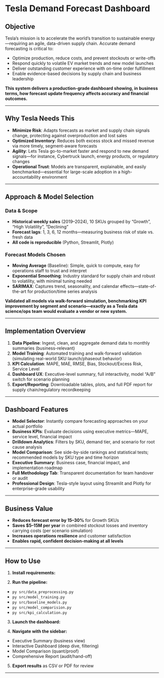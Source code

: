 # Tesla Demand Forecast Dashboard

## Objective

Tesla’s mission is to accelerate the world’s transition to sustainable energy—requiring an agile, data-driven supply chain. Accurate demand forecasting is critical to:

- Optimize production, reduce costs, and prevent stockouts or write-offs
- Respond quickly to volatile EV market trends and new model launches
- Deliver outstanding customer experience with on-time order fulfillment
- Enable evidence-based decisions by supply chain and business leadership

**This system delivers a production-grade dashboard showing, in business terms, how forecast update frequency affects accuracy and financial outcomes.**

---

## Why Tesla Needs This

- **Minimize Risk**: Adapts forecasts as market and supply chain signals change, protecting against overproduction and lost sales
- **Optimized Inventory**: Reduces both excess stock and missed revenue via more timely, segment-aware forecasts
- **Agility**: Lets Tesla go-to-market faster and respond to new demand signals—for instance, Cybertruck launch, energy products, or regulatory changes
- **Operational Trust**: Models are transparent, explainable, and easily benchmarked—essential for large-scale adoption in a high-accountability environment

---

## Approach & Model Selection

### Data & Scope

- **Historical weekly sales** (2019–2024), 10 SKUs grouped by “Growth”, “High Volatility”, “Declining”
- **Forecast lags**: 1, 3, 6, 12 months—measuring business risk of stale vs. fresh data
- **All code is reproducible** (Python, Streamlit, Plotly)

### Forecast Models Chosen

- **Moving Average** (Baseline): Simple, quick to compute, easy for operations staff to trust and interpret
- **Exponential Smoothing**: Industry standard for supply chain and robust to volatility, with minimal tuning needed
- **SARIMAX**: Captures trend, seasonality, and calendar effects—state-of-the-art for production/time series analysis

**Validated all models via walk-forward simulation, benchmarking KPI improvement by segment and scenario—exactly as a Tesla data science/ops team would evaluate a vendor or new system.**

---

## Implementation Overview

1. **Data Pipeline**: Ingest, clean, and aggregate demand data to monthly summaries (business-relevant)
2. **Model Training**: Automated training and walk-forward validation (simulating real-world SKU launch/phaseout behavior)
3. **KPI Calculation**: MAPE, MAE, RMSE, Bias, Stockout/Excess Risk, Service Level
4. **Dashboard UX**: Executive-level summary, full interactivity, model “A/B” switch for scenario planning
5. **Export/Reporting**: Downloadable tables, plots, and full PDF report for supply chain/regulatory recordkeeping

---

## Dashboard Features

- **Model Selector**: Instantly compare forecasting approaches on your actual portfolio
- **Business KPIs**: Evaluate decisions using executive metrics—MAPE, service level, financial impact
- **Drilldown Analytics**: Filters by SKU, demand tier, and scenario for root cause analysis
- **Model Comparison**: See side-by-side rankings and statistical tests; recommended models by SKU type and time horizon
- **Executive Summary**: Business case, financial impact, and implementation roadmap
- **Full Methodology Tab**: Transparent documentation for team handover or audit
- **Professional Design**: Tesla-style layout using Streamlit and Plotly for enterprise-grade usability

---

## Business Value

- **Reduces forecast error by 15–30%** for Growth SKUs
- **Saves $5–15M per year** in combined stockout losses and inventory carrying costs (per scenario simulation)
- **Increases operations resilience** and customer satisfaction
- **Enables rapid, confident decision-making at all levels**

---

## How to Use

1. **Install requirements:**



2. **Run the pipeline:**
- `py src/data_preprocessing.py`
- `py src/model_training.py`
- `py src/baseline_models.py`
- `py src/model_comparision.py`
- `py src/kpi_calculation.py`
3. **Launch the dashboard:**


4. **Navigate with the sidebar:**
- Executive Summary (business view)
- Interactive Dashboard (deep dive, filtering)
- Model Comparison (quant/proof)
- Comprehensive Report (audit/hand-off)

5. **Export results** as CSV or PDF for review

---



